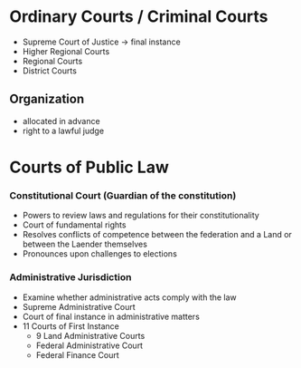 # Ordinary Courts / Criminal Courts
- Supreme Court of Justice -> final instance
- Higher Regional Courts
- Regional Courts
- District Courts
## Organization
- allocated in advance
- right to a lawful judge
# Courts of Public Law
### Constitutional Court (Guardian of the constitution)
- Powers to review laws and regulations for their constitutionality
- Court of fundamental rights
- Resolves conflicts of competence between the federation and a Land or between the Laender themselves
- Pronounces upon challenges to elections
### Administrative Jurisdiction
- Examine whether administrative acts comply with the law
- Supreme Administrative Court
- Court of final instance in administrative matters
-  11 Courts of First Instance
	- 9 Land Administrative Courts
	- Federal Administrative Court
	- Federal Finance Court